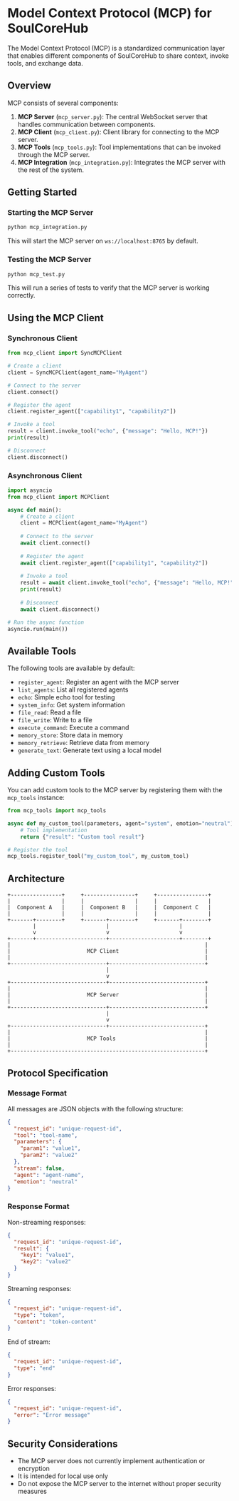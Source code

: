 # Model Context Protocol (MCP) for SoulCoreHub

The Model Context Protocol (MCP) is a standardized communication layer that enables different components of SoulCoreHub to share context, invoke tools, and exchange data.

## Overview

MCP consists of several components:

1. **MCP Server** (`mcp_server.py`): The central WebSocket server that handles communication between components.
2. **MCP Client** (`mcp_client.py`): Client library for connecting to the MCP server.
3. **MCP Tools** (`mcp_tools.py`): Tool implementations that can be invoked through the MCP server.
4. **MCP Integration** (`mcp_integration.py`): Integrates the MCP server with the rest of the system.

## Getting Started

### Starting the MCP Server

```bash
python mcp_integration.py
```

This will start the MCP server on `ws://localhost:8765` by default.

### Testing the MCP Server

```bash
python mcp_test.py
```

This will run a series of tests to verify that the MCP server is working correctly.

## Using the MCP Client

### Synchronous Client

```python
from mcp_client import SyncMCPClient

# Create a client
client = SyncMCPClient(agent_name="MyAgent")

# Connect to the server
client.connect()

# Register the agent
client.register_agent(["capability1", "capability2"])

# Invoke a tool
result = client.invoke_tool("echo", {"message": "Hello, MCP!"})
print(result)

# Disconnect
client.disconnect()
```

### Asynchronous Client

```python
import asyncio
from mcp_client import MCPClient

async def main():
    # Create a client
    client = MCPClient(agent_name="MyAgent")
    
    # Connect to the server
    await client.connect()
    
    # Register the agent
    await client.register_agent(["capability1", "capability2"])
    
    # Invoke a tool
    result = await client.invoke_tool("echo", {"message": "Hello, MCP!"})
    print(result)
    
    # Disconnect
    await client.disconnect()

# Run the async function
asyncio.run(main())
```

## Available Tools

The following tools are available by default:

- `register_agent`: Register an agent with the MCP server
- `list_agents`: List all registered agents
- `echo`: Simple echo tool for testing
- `system_info`: Get system information
- `file_read`: Read a file
- `file_write`: Write to a file
- `execute_command`: Execute a command
- `memory_store`: Store data in memory
- `memory_retrieve`: Retrieve data from memory
- `generate_text`: Generate text using a local model

## Adding Custom Tools

You can add custom tools to the MCP server by registering them with the `mcp_tools` instance:

```python
from mcp_tools import mcp_tools

async def my_custom_tool(parameters, agent="system", emotion="neutral"):
    # Tool implementation
    return {"result": "Custom tool result"}

# Register the tool
mcp_tools.register_tool("my_custom_tool", my_custom_tool)
```

## Architecture

```
+----------------+     +----------------+     +----------------+
|                |     |                |     |                |
|  Component A   |     |  Component B   |     |  Component C   |
|                |     |                |     |                |
+-------+--------+     +-------+--------+     +-------+--------+
        |                      |                      |
        v                      v                      v
+-------+----------------------+----------------------+--------+
|                                                             |
|                        MCP Client                           |
|                                                             |
+------------------------------+------------------------------+
                               |
                               v
+------------------------------+------------------------------+
|                                                             |
|                        MCP Server                           |
|                                                             |
+------------------------------+------------------------------+
                               |
                               v
+------------------------------+------------------------------+
|                                                             |
|                        MCP Tools                            |
|                                                             |
+-------------------------------------------------------------+
```

## Protocol Specification

### Message Format

All messages are JSON objects with the following structure:

```json
{
  "request_id": "unique-request-id",
  "tool": "tool-name",
  "parameters": {
    "param1": "value1",
    "param2": "value2"
  },
  "stream": false,
  "agent": "agent-name",
  "emotion": "neutral"
}
```

### Response Format

Non-streaming responses:

```json
{
  "request_id": "unique-request-id",
  "result": {
    "key1": "value1",
    "key2": "value2"
  }
}
```

Streaming responses:

```json
{
  "request_id": "unique-request-id",
  "type": "token",
  "content": "token-content"
}
```

End of stream:

```json
{
  "request_id": "unique-request-id",
  "type": "end"
}
```

Error responses:

```json
{
  "request_id": "unique-request-id",
  "error": "Error message"
}
```

## Security Considerations

- The MCP server does not currently implement authentication or encryption
- It is intended for local use only
- Do not expose the MCP server to the internet without proper security measures
